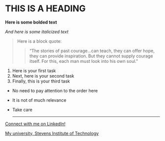 # THIS IS A HEADING 

**Here is some bolded text**

*And here is some italicized text*

> Here is a block quote:
> > “The stories of past courage…can teach, they can offer hope, they can provide inspiration. But they cannot supply courage itself. For this, each man must look into his own soul."

1. Here is your first task
2. Next, here is your second task
3. Finally, this is your third task

- No need to pay attention to the order here
- It is not of much relevance
- Take care

  ---

[Connect with me on LinkedIn!](https://www.linkedin.com/in/malik-tragna/)

[My university, Stevens Institute of Technology](https://d2jyir0m79gs60.cloudfront.net/college/logos/Stevens_Institute_of_Technology.png)

